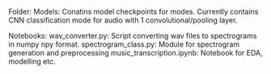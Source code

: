 Folder:
Models: Conatins model checkpoints for modes. Currently contains CNN classification mode for audio with 1 convolutional/pooling layer.

Notebooks:
wav_converter.py: Script converting wav files to spectrograms in numpy npy format.
spectrogram_class.py: Module for spectrogram generation and preprocessing
music_transcription.ipynb: Notebook for EDA, modelling etc.
